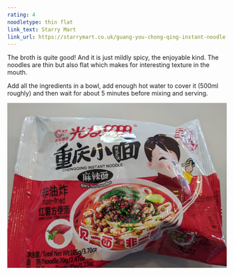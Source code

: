 ```yaml
---
rating: 4
noodletype: thin flat
link_text: Starry Mart
link_url: https://starrymart.co.uk/guang-you-chong-qing-instant-noodle-spicy-hot-flavour-105g.html
---
```



The broth is quite good! And it is just mildly spicy, the enjoyable kind.  The noodles are thin but also flat which makes for interesting texture in the mouth.  

Add all the ingredients in a bowl, add enough hot water to cover it (500ml roughly) and then wait for about 5 minutes before mixing and serving. 


![Guang You Chong Qing Instant Noodle Spicy Hot Flavour](images/017.jpg)